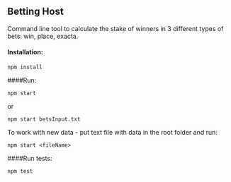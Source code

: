 ## Betting Host

Command line tool to calculate the stake of winners in 3 different types of bets: win, place, exacta.


#### Installation:

    npm install

####Run:

    npm start 

or

    npm start betsInput.txt

To work with new data - put text file with data in the root folder and run:

    npm start <fileName>

####Run tests:

    npm test